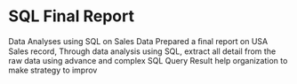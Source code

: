 # SQL Final Report
Data Analyses using SQL on Sales Data
Prepared a ﬁnal report on USA Sales record, Through 
data analysis using SQL, extract all detail from the raw 
data using advance and complex SQL Query
Result help organization to make strategy to improv
